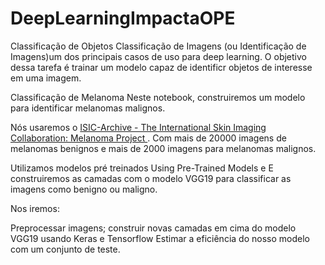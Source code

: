 # DeepLearningImpactaOPE

Classificação de Objetos
Classificação de Imagens (ou Identificação de Imagens)um dos principais casos de uso para deep learning. O objetivo dessa tarefa é trainar um modelo capaz de identificr objetos de interesse em uma imagem.

Classificação de Melanoma
Neste notebook, construiremos um modelo para identificar melanomas malignos.

Nós usaremos o [ISIC-Archive -  The International Skin Imaging Collaboration: Melanoma Project ](https://www.isic-archive.com/#!/topWithHeader/onlyHeaderTop/gallery). Com mais de 20000 imagens de melanomas benignos e mais de 2000 imagens para melanomas malignos.

Utilizamos modelos pré treinados Using Pre-Trained Models e E construiremos as camadas com o modelo VGG19 para classificar as imagens como benigno ou maligno.

Nos iremos:

Preprocessar imagens;
construir novas camadas em cima do modelo VGG19 usando Keras e Tensorflow
Estimar a eficiência do nosso modelo com um conjunto de teste.
